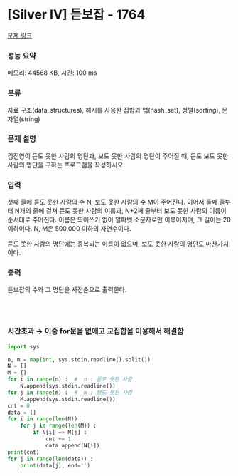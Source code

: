 # [Silver IV] 듣보잡 - 1764 

[문제 링크](https://www.acmicpc.net/problem/1764) 

### 성능 요약

메모리: 44568 KB, 시간: 100 ms

### 분류

자료 구조(data_structures), 해시를 사용한 집합과 맵(hash_set), 정렬(sorting), 문자열(string)

### 문제 설명

<p>김진영이 듣도 못한 사람의 명단과, 보도 못한 사람의 명단이 주어질 때, 듣도 보도 못한 사람의 명단을 구하는 프로그램을 작성하시오.</p>

### 입력 

 <p>첫째 줄에 듣도 못한 사람의 수 N, 보도 못한 사람의 수 M이 주어진다. 이어서 둘째 줄부터 N개의 줄에 걸쳐 듣도 못한 사람의 이름과, N+2째 줄부터 보도 못한 사람의 이름이 순서대로 주어진다. 이름은 띄어쓰기 없이 알파벳 소문자로만 이루어지며, 그 길이는 20 이하이다. N, M은 500,000 이하의 자연수이다.</p>

<p>듣도 못한 사람의 명단에는 중복되는 이름이 없으며, 보도 못한 사람의 명단도 마찬가지이다.</p>

### 출력 

 <p>듣보잡의 수와 그 명단을 사전순으로 출력한다.</p>

<br>
<br>

### 시간초과 → 이중 for문을 없애고 교집합을 이용해서 해결함
```python
import sys

n, m = map(int, sys.stdin.readline().split())
N = []
M = []
for i in range(n) :  #  n : 듣도 못한 사람
    N.append(sys.stdin.readline())
for j in range(m) :  #  m : 보도 못한 사람
    M.append(sys.stdin.readline())
cnt = 0
data = []
for i in range(len(N)) :
    for j in range(len(M)) :
        if N[i] == M[j] :
            cnt += 1
            data.append(N[i])
print(cnt)
for j in range(len(data)) :
    print(data[j], end='')
```
